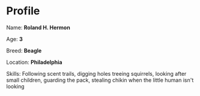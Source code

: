 # Profile

Name: **Roland H. Hermon**

Age: **3**

Breed: **Beagle**

Location: **Philadelphia**

Skills: Following scent trails, digging holes treeing squirrels,
looking after small children, guarding the pack,
stealing chikin when the little human isn't looking